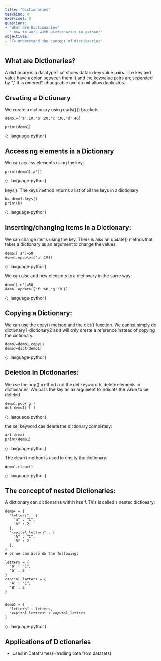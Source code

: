 ```yaml
---
title: "Dictionaries"
teaching: 0
exercises: 0
questions:
- "What are Dictionaries"
- " How to work with Dictionaries in python?"
objectives:
- "To understand the concept of dictionaries"
---
```





## What are Dictionaries?
A dictionary is a datatype that stores data in key value pairs. The key and value have a colon between them(:) and the key:value pairs are seperated by "," It is ordered*, changeable and do not allow duplicates.

## Creating a Dictionary
We create a dictionary using curly({}) brackets.
~~~
demo1={'a':10,'b':20,'c':30,'d':40}

print(demo1)
~~~
{: .language-python}

## Accessing elements in a Dictionary
We can access elements using the key:
~~~
print(demo1['a'])
~~~
{: .language-python}

keys(): The keys method returns a list of all the keys in a dictionary
~~~
k= demo1.keys()
print(k)
~~~
{: .language-python}

## Inserting/changing items in a Dictionary:

We can change items using the key. There is also an update() methos that takes a dictionary as an argument to change the values.
~~~
demo1['a']=50
demo1.update({'a':10})
~~~
{: .language-python}

We can also add new elements to a dictionary in the same way:

~~~
demo1['e']=50
demo1.update({'f':60,'g':70})
~~~
{: .language-python}

## Copying a Dictionary:
We can use the copy() method and the dict() function. We cannot simply do dictionary1=dictionary2 as it will only create a reference instead of copying the dictionary.

~~~
demo2=demo1.copy()
demo3=dict(demo1)
~~~
{: .language-python}

## Deletion in Dictionaries:

We use the pop() method and the del keyword to delete elements in dictionaries. We pass the key as an argument to indicate the value to be deleted

~~~
demo1.pop('g')
del demo1['f']
~~~
{: .language-python}

the del keyword can delete the dictionary completely:
~~~
del demo1
print(demo1)
~~~
{: .language-python}

The clear() method is used to empty the dictionary.
~~~
demo1.clear()
~~~
{: .language-python}


## The concept of nested Dictionaries:

A dictionary can dictionaries within itself. This is called a nested dictionary:
~~~
demo4 = {
  "letters" : {
    "a" : "1",
    "b" : 2
  },
  "capital_letters" : {
    "A" : "1",
    "B" : 2
  },
}
# or we can also do the following:

letters = {
  "a" : "1",
  "b" : 2
}
capital_letters = {
  "A" : "1",
  "B" : 2
}


demo5 = {
  "letters" : letters,
  "capital_letters" : capital_letters
}
~~~
{: .language-python}

## Applications of Dictionaries
- Used in Dataframes(Handling data from datasets)
